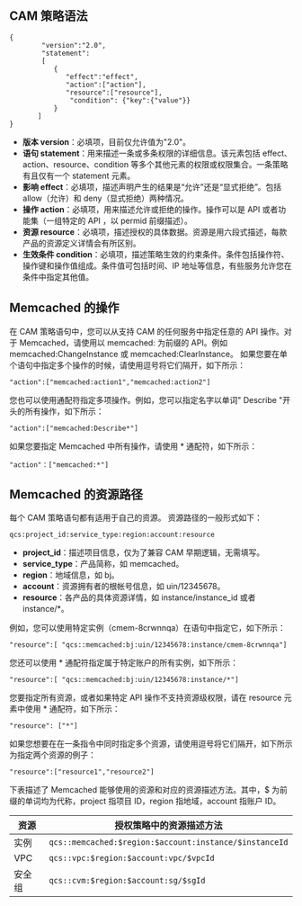 <span id="yufa"></span>
## CAM 策略语法
```
{     
        "version":"2.0", 
        "statement": 
        [ 
           { 
              "effect":"effect", 
              "action":["action"], 
              "resource":["resource"], 
               "condition": {"key":{"value"}} 
           } 
       ] 
}
```

- **版本 version**：必填项，目前仅允许值为"2.0"。
- **语句 statement**：用来描述一条或多条权限的详细信息。该元素包括 effect、action、resource、condition 等多个其他元素的权限或权限集合。一条策略有且仅有一个 statement 元素。
 - **影响 effect**：必填项，描述声明产生的结果是“允许”还是“显式拒绝”。包括 allow（允许）和 deny（显式拒绝）两种情况。
 - **操作 action**：必填项，用来描述允许或拒绝的操作。操作可以是 API 或者功能集（一组特定的 API ，以 permid 前缀描述）。
 - **资源 resource**：必填项，描述授权的具体数据。资源是用六段式描述，每款产品的资源定义详情会有所区别。
 - **生效条件 condition**：必填项，描述策略生效的约束条件。条件包括操作符、操作键和操作值组成。条件值可包括时间、IP 地址等信息，有些服务允许您在条件中指定其他值。

<span id="caozuo"></span>
## Memcached 的操作
在 CAM 策略语句中，您可以从支持 CAM 的任何服务中指定任意的 API 操作。对于 Memcached，请使用以 memcached: 为前缀的 API。例如 memcached:ChangeInstance 或 memcached:ClearInstance。
如果您要在单个语句中指定多个操作的时候，请使用逗号将它们隔开，如下所示：
```
"action":["memcached:action1","memcached:action2"]
```

您也可以使用通配符指定多项操作。例如，您可以指定名字以单词" Describe "开头的所有操作，如下所示：
```
"action":["memcached:Describe*"]
```

如果您要指定 Memcached 中所有操作，请使用 * 通配符，如下所示：
```
"action"：["memcached:*"]
```

<span id="lujing"></span>
## Memcached 的资源路径
每个 CAM 策略语句都有适用于自己的资源。
资源路径的一般形式如下：
```
qcs:project_id:service_type:region:account:resource
```
- **project_id**：描述项目信息，仅为了兼容 CAM 早期逻辑，无需填写。
- **service_type**：产品简称，如 memcached。
- **region**：地域信息，如 bj。
- **account**：资源拥有者的根帐号信息，如 uin/12345678。
- **resource**：各产品的具体资源详情，如 instance/instance_id 或者 instance/*。

例如，您可以使用特定实例（cmem-8crwnnqa）在语句中指定它，如下所示：
```
"resource":[ "qcs::memcached:bj:uin/12345678:instance/cmem-8crwnnqa"]
```

您还可以使用 * 通配符指定属于特定账户的所有实例，如下所示：
```
"resource":[ "qcs::memcached:bj:uin/12345678:instance/*"]
```

您要指定所有资源，或者如果特定 API 操作不支持资源级权限，请在 resource 元素中使用 * 通配符，如下所示：
```
"resource": ["*"]
```

如果您想要在在一条指令中同时指定多个资源，请使用逗号将它们隔开，如下所示为指定两个资源的例子：
```
"resource":["resource1","resource2"]
```

下表描述了 Memcached 能够使用的资源和对应的资源描述方法。其中，$ 为前缀的单词均为代称，project 指项目 ID，region 指地域，account 指账户 ID。

| 资源   | 授权策略中的资源描述方法                             |
| ------ | ---------------------------------------------------- |
| 实例   | `qcs::memcached:$region:$account:instance/$instanceId` |
| VPC    | `qcs::vpc:$region:$account:vpc/$vpcId`                 |
| 安全组 | `qcs::cvm:$region:$account:sg/$sgId`                   |
